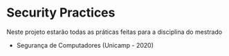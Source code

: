# Security Practices

Neste projeto estarão todas as práticas feitas para a disciplina do mestrado
- Segurança de Computadores (Unicamp - 2020) 
